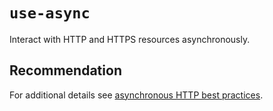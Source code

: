 # `use-async`

Interact with HTTP and HTTPS resources asynchronously.

## Recommendation

For additional details see [asynchronous HTTP best practices](https://docs.microsoft.com/powerapps/developer/model-driven-apps/best-practices/business-logic/interact-http-https-resources-asynchronously).